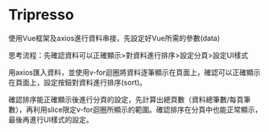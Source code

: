# Tripresso

使用Vue框架及axios進行資料串接，先設定好Vue所需的參數(data)

思考流程：先確認資料可以正確顯示>對資料進行排序>設定分頁>設定UI樣式

用axios匯入資料，並使用v-for迴圈將資料逐筆顯示在頁面上，確認可以正確顯示在頁面上，設定按鈕對資料進行排序(sort)。

確認排序能正確顯示後進行分頁的設定，先計算出總頁數（資料總筆數/每頁筆數），再利用slice限定v-for迴圈所顯示的範圍。確認排序在分頁中也能正常顯示，最後再進行UI樣式的設定。
